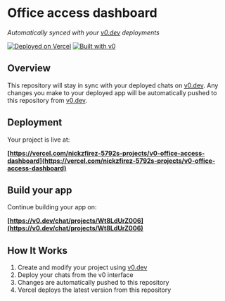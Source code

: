 # Office access dashboard

*Automatically synced with your [v0.dev](https://v0.dev) deployments*

[![Deployed on Vercel](https://img.shields.io/badge/Deployed%20on-Vercel-black?style=for-the-badge&logo=vercel)](https://vercel.com/nickzfirez-5792s-projects/v0-office-access-dashboard)
[![Built with v0](https://img.shields.io/badge/Built%20with-v0.dev-black?style=for-the-badge)](https://v0.dev/chat/projects/Wt8LdUrZ006)

## Overview

This repository will stay in sync with your deployed chats on [v0.dev](https://v0.dev).
Any changes you make to your deployed app will be automatically pushed to this repository from [v0.dev](https://v0.dev).

## Deployment

Your project is live at:

**[https://vercel.com/nickzfirez-5792s-projects/v0-office-access-dashboard](https://vercel.com/nickzfirez-5792s-projects/v0-office-access-dashboard)**

## Build your app

Continue building your app on:

**[https://v0.dev/chat/projects/Wt8LdUrZ006](https://v0.dev/chat/projects/Wt8LdUrZ006)**

## How It Works

1. Create and modify your project using [v0.dev](https://v0.dev)
2. Deploy your chats from the v0 interface
3. Changes are automatically pushed to this repository
4. Vercel deploys the latest version from this repository